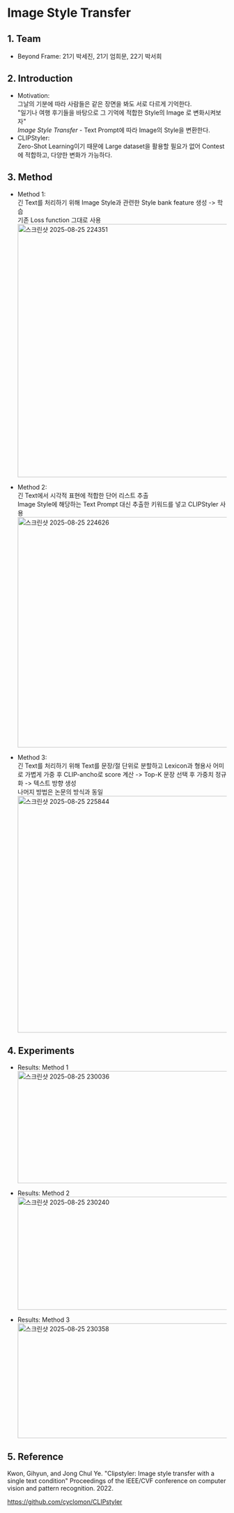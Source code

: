 # Image Style Transfer

## 1. Team
- Beyond Frame: 21기 박세진, 21기 엄희문, 22기 박서희

## 2. Introduction
- Motivation:  
  그날의 기분에 따라 사람들은 같은 장면을 봐도 서로 다르게 기억한다.  
  "일기나 여행 후기들을 바탕으로 그 기억에 적합한 Style의 Image 로 변화시켜보자"
  <br/>*Image Style Transfer* - Text Prompt에 따라 Image의 Style을 변환한다.
- CLIPStyler:  
  Zero-Shot Learning이기 때문에 Large dataset을 활용할 필요가 없어 Contest에 적합하고, 다양한 변화가 가능하다.

## 3. Method
- Method 1:
  <br/>긴 Text를 처리하기 위해 Image Style과 관련한 Style bank feature 생성 -> 학습
  <br/>기존 Loss function 그대로 사용
  <img width="1256" height="580" alt="스크린샷 2025-08-25 224351" src="https://github.com/user-attachments/assets/e3e6359a-8075-4f12-9f45-042534a1fe27" />

- Method 2:
  <br/>긴 Text에서 시각적 표현에 적합한 단어 리스트 추출
  <br/>Image Style에 해당하는 Text Prompt 대신 추출한 키워드를 넣고 CLIPStyler 사용
  <img width="1549" height="528" alt="스크린샷 2025-08-25 224626" src="https://github.com/user-attachments/assets/9780b739-4eea-46b2-9b43-e86f3bea1320" />

- Method 3:
  <br/>긴 Text를 처리하기 위해 Text를 문장/절 단위로 분할하고 Lexicon과 형용사 어미로 가볍게 가중 후 CLIP-ancho로 score 계산 -> Top-K 문장 선택 후 가중치 정규화 -> 텍스트 방향 생성
  <br/>나머지 방법은 논문의 방식과 동일
  <img width="1331" height="542" alt="스크린샷 2025-08-25 225844" src="https://github.com/user-attachments/assets/95e4a63f-3ba3-42b1-8f75-f5e6843586aa" />

## 4. Experiments
- Results: Method 1 <br/>
  <img width="558" height="257" alt="스크린샷 2025-08-25 230036" src="https://github.com/user-attachments/assets/42100e7f-9e52-4c95-8569-2cf7091a71a9" />

- Results: Method 2 <br/>
  <img width="585" height="259" alt="스크린샷 2025-08-25 230240" src="https://github.com/user-attachments/assets/09cdd769-4ce3-4dcb-b715-52797bf43c90" />

- Results: Method 3 <br/>
  <img width="555" height="263" alt="스크린샷 2025-08-25 230358" src="https://github.com/user-attachments/assets/61d3fa8e-fb5e-4d45-b19a-8e1494cbadb2" />



## 5. Reference

Kwon, Gihyun, and Jong Chul Ye. "Clipstyler: Image style transfer with a single text condition" Proceedings of the IEEE/CVF conference on computer vision and pattern recognition. 2022.

https://github.com/cyclomon/CLIPstyler
